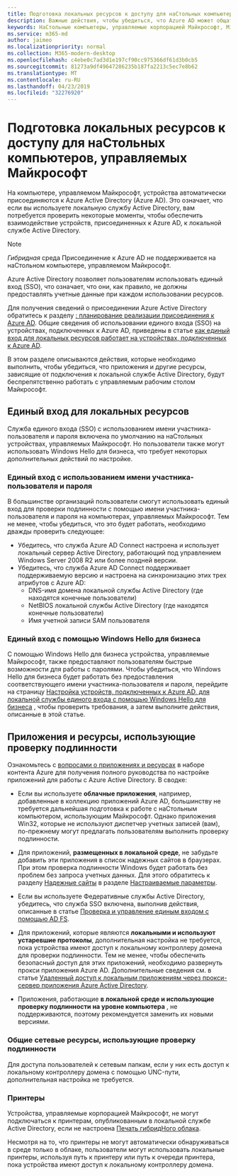 ```yaml
---
title: Подготовка локальных ресурсов к доступу для наСтольных компьютеров, управляемых Майкрософт
description: Важные действия, чтобы убедиться, что Azure AD может общаться с локальной службой AD, чтобы обеспечить проверку подлинности
keywords: НаСтольные компьютеры, управляемые корпорацией Майкрософт, Microsoft 365, служба, документация
ms.service: m365-md
author: jaimeo
ms.localizationpriority: normal
ms.collection: M365-modern-desktop
ms.openlocfilehash: c4ebe0c7ad3d1e197cf90cc975366df61d3b0cb5
ms.sourcegitcommit: 81273a9df49647286235b187fa2213c5ec7e8b62
ms.translationtype: MT
ms.contentlocale: ru-RU
ms.lasthandoff: 04/23/2019
ms.locfileid: "32276920"
---
```

#  <a name="prepare-on-premises-resources-access-for-microsoft-managed-desktop"></a>Подготовка локальных ресурсов к доступу для наСтольных компьютеров, управляемых Майкрософт

На компьютере, управляемом Майкрософт, устройства автоматически присоединяются к Azure Active Directory (Azure AD). Это означает, что если вы используете локальную службу Active Directory, вам потребуется проверить некоторые моменты, чтобы обеспечить взаимодействие устройств, присоединенных к Azure AD, к локальной службе Active Directory. 

> [!NOTE]  
> *Гибридная* среда Присоединение к Azure AD не поддерживается на наСтольном компьютере, управляемом Майкрософт.

Azure Active Directory позволяет пользователям использовать единый вход (SSO), что означает, что они, как правило, не должны предоставлять учетные данные при каждом использовании ресурсов.

Для получения сведений о присоединении Azure Active Directory обратитесь к разделу [: планирование реализации присоединения к Azure AD](https://docs.microsoft.com/azure/active-directory/devices/azureadjoin-plan). Общие сведения об использовании единого входа (SSO) на устройствах, подключенных к Azure AD, приведены в статье [как единый вход для локальных ресурсов работает на устройствах, подключенных к Azure AD](https://docs.microsoft.com/azure/active-directory/devices/azuread-join-sso#how-it-works).


В этом разделе описываются действия, которые необходимо выполнить, чтобы убедиться, что приложения и другие ресурсы, зависящие от подключения к локальной службе Active Directory, будут беспрепятственно работать с управляемым рабочим столом Майкрософт.


## <a name="single-sign-on-for-on-premises-resources"></a>Единый вход для локальных ресурсов

Служба единого входа (SSO) с использованием имени участника-пользователя и пароля включена по умолчанию на наСтольных устройствах, управляемых Майкрософт. Но пользователи также могут использовать Windows Hello для бизнеса, что требует некоторых дополнительных действий по настройке. 

### <a name="single-sign-on-by-using-upn-and-password"></a>Единый вход с использованием имени участника-пользователя и пароля

В большинстве организаций пользователи смогут использовать единый вход для проверки подлинности с помощью имени участника-пользователя и пароля на компьютерах, управляемых Майкрософт. Тем не менее, чтобы убедиться, что это будет работать, необходимо дважды проверить следующее:

- Убедитесь, что служба Azure AD Connect настроена и использует локальный сервер Active Directory, работающий под управлением Windows Server 2008 R2 или более поздней версии.
- Убедитесь, что служба Azure AD Connect поддерживает поддерживаемую версию и настроена на синхронизацию этих трех атрибутов с Azure AD: 
    - DNS-имя домена локальной службы Active Directory (где находятся конечные пользователи)
    - NetBIOS локальной службы Active Directory (где находятся конечные пользователи)
    - Имя учетной записи SAM пользователя


### <a name="single-sign-on-by-using-windows-hello-for-business"></a>Единый вход с помощью Windows Hello для бизнеса

С помощью Windows Hello для бизнеса устройства, управляемые Майкрософт, также предоставляют пользователям быстрые возможности для работы с паролями. Чтобы убедиться, что Windows Hello для бизнеса будет работать без предоставления соответствующего имени участника-пользователя и пароля, перейдите на страницу [Настройка устройств, подключенных к Azure AD, для локальной службы единого входа с помощью Windows Hello для бизнеса](https://docs.microsoft.com/windows/security/identity-protection/hello-for-business/hello-hybrid-aadj-sso-base) , чтобы проверить требования, а затем выполните действия, описанные в этой статье.


## <a name="apps-and-resources-that-use-authentication"></a>Приложения и ресурсы, использующие проверку подлинности

Ознакомьтесь с [вопросами о приложениях и ресурсах](https://docs.microsoft.com/azure/active-directory/devices/azureadjoin-plan#understand-considerations-for-applications-and-resources) в наборе контента Azure для получения полного руководства по настройке приложений для работы с Azure Active Directory. В сводке:


- Если вы используете **облачные приложения**, например, добавленные в коллекцию приложений Azure AD, большинству не требуется дальнейшая подготовка к работе с наСтольным компьютером, использующим Майкрософт. Однако приложения Win32, которые не используют диспетчер учетных записей (вам), по-прежнему могут предлагать пользователям выполнить проверку подлинности.

- Для приложений, **размещенных в локальной среде**, не забудьте добавить эти приложения в список надежных сайтов в браузерах. При этом проверка подлинности Windows будет работать без проблем без запроса учетных данных. Для этого обратитесь к разделу [Надежные сайты](https://docs.microsoft.com/microsoft-365/managed-desktop/working-with-managed-desktop/config-setting-ref#trusted-sites) в разделе [Настраиваемые параметры](https://docs.microsoft.com/microsoft-365/managed-desktop/working-with-managed-desktop/config-setting-ref).

- Если вы используете Федеративные службы Active Directory, убедитесь, что служба SSO включена, выполнив действия, описанные в статье [Проверка и управление единым входом с помощью AD FS](https://docs.microsoft.com/previous-versions/azure/azure-services/jj151809(v=azure.100)). 

- Для приложений, которые являются **локальными и используют устаревшие протоколы**, дополнительная настройка не требуется, пока устройства имеют доступ к локальному контроллеру домена для проверки подлинности. Тем не менее, чтобы обеспечить безопасный доступ для этих приложений, необходимо развернуть прокси приложения Azure AD. Дополнительные сведения см. в статье [Удаленный доступ к локальным приложениям через прокси-сервер приложения Azure Active Directory](https://docs.microsoft.com/azure/active-directory/manage-apps/application-proxy).

- Приложения, работающие **в локальной среде и использующие проверку подлинности на уровне компьютера** , не поддерживаются, поэтому рекомендуется заменить их новыми версиями.

### <a name="network-shares-that-use-authentication"></a>Общие сетевые ресурсы, использующие проверку подлинности

Для доступа пользователей к сетевым папкам, если у них есть доступ к локальному контроллеру домена с помощью UNC-пути, дополнительная настройка не требуется.

### <a name="printers"></a>Принтеры

Устройства, управляемые корпорацией Майкрософт, не могут подключаться к принтерам, опубликованным в локальной службе Active Directory, если не настроена [Печать гибридНого облака](https://docs.microsoft.com/windows-server/administration/hybrid-cloud-print/hybrid-cloud-print-deploy).

Несмотря на то, что принтеры не могут автоматически обнаруживаться в среде только в облаке, пользователи могут использовать локальные принтеры, используя путь к принтеру или путь к очереди принтера, пока устройства имеют доступ к локальному контроллеру домена.

<!--add fuller material on printers when available-->
